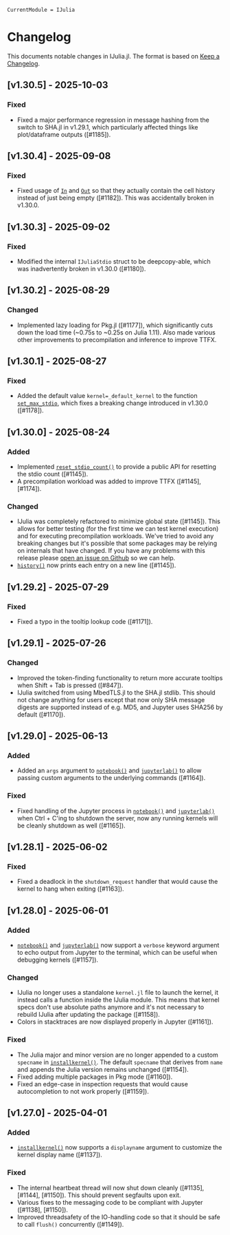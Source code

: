```@meta
CurrentModule = IJulia
```

# Changelog

This documents notable changes in IJulia.jl. The format is based on [Keep a
Changelog](https://keepachangelog.com).

## [v1.30.5] - 2025-10-03

### Fixed
- Fixed a major performance regression in message hashing from the switch to
  SHA.jl in v1.29.1, which particularly affected things like plot/dataframe
  outputs ([#1185]).

## [v1.30.4] - 2025-09-08

### Fixed
- Fixed usage of [`In`](@ref) and [`Out`](@ref) so that they actually contain
  the cell history instead of just being empty ([#1182]). This was accidentally
  broken in v1.30.0.

## [v1.30.3] - 2025-09-02

### Fixed
- Modified the internal `IJuliaStdio` struct to be deepcopy-able, which was
  inadvertently broken in v1.30.0 ([#1180]).

## [v1.30.2] - 2025-08-29

### Changed
- Implemented lazy loading for Pkg.jl ([#1177]), which significantly cuts down
  the load time (~0.75s to ~0.25s on Julia 1.11). Also made various other
  improvements to precompilation and inference to improve TTFX.

## [v1.30.1] - 2025-08-27

### Fixed
- Added the default value `kernel=_default_kernel` to the function
  [`set_max_stdio`](@ref), which fixes a breaking change introduced in v1.30.0
  ([#1178]).

## [v1.30.0] - 2025-08-24

### Added
- Implemented [`reset_stdio_count()`](@ref) to provide a public API for
  resetting the stdio count ([#1145]).
- A precompilation workload was added to improve TTFX ([#1145], [#1174]).

### Changed
- IJulia was completely refactored to minimize global state ([#1145]). This
  allows for better testing (for the first time we can test kernel execution)
  and for executing precompilation workloads. We've tried to avoid any breaking
  changes but it's possible that some packages may be relying on internals that
  have changed. If you have any problems with this release please [open an issue
  on Github](https://github.com/JuliaLang/IJulia.jl/issues/new) so we can help.
- [`history()`](@ref) now prints each entry on a new line ([#1145]).

## [v1.29.2] - 2025-07-29

### Fixed
- Fixed a typo in the tooltip lookup code ([#1171]).

## [v1.29.1] - 2025-07-26

### Changed
- Improved the token-finding functionality to return more accurate tooltips when
  Shift + Tab is pressed ([#847]).
- IJulia switched from using MbedTLS.jl to the SHA.jl stdlib. This should not
  change anything for users except that now only SHA message digests are
  supported instead of e.g. MD5, and Jupyter uses SHA256 by default ([#1170]).

## [v1.29.0] - 2025-06-13

### Added
- Added an `args` argument to [`notebook()`](@ref) and [`jupyterlab()`](@ref) to
  allow passing custom arguments to the underlying commands ([#1164]).

### Fixed
- Fixed handling of the Jupyter process in [`notebook()`](@ref) and
  [`jupyterlab()`](@ref) when Ctrl + C'ing to shutdown the server, now any
  running kernels will be cleanly shutdown as well ([#1165]).

## [v1.28.1] - 2025-06-02

### Fixed

- Fixed a deadlock in the `shutdown_request` handler that would cause the kernel
  to hang when exiting ([#1163]).

## [v1.28.0] - 2025-06-01

### Added
- [`notebook()`](@ref) and [`jupyterlab()`](@ref) now support a `verbose`
  keyword argument to echo output from Jupyter to the terminal, which can be
  useful when debugging kernels ([#1157]).

### Changed
- IJulia no longer uses a standalone `kernel.jl` file to launch the kernel, it
  instead calls a function inside the IJulia module. This means that kernel
  specs don't use absolute paths anymore and it's not necessary to rebuild
  IJulia after updating the package ([#1158]).
- Colors in stacktraces are now displayed properly in Jupyter ([#1161]).

### Fixed

- The Julia major and minor version are no longer appended to a custom
  `specname` in [`installkernel()`](@ref). The default `specname` that derives
  from `name` and appends the Julia version remains unchanged ([#1154]).
- Fixed adding multiple packages in Pkg mode ([#1160]).
- Fixed an edge-case in inspection requests that would cause autocompletion to
  not work properly ([#1159]).

## [v1.27.0] - 2025-04-01

### Added
- [`installkernel()`](@ref) now supports a `displayname` argument to customize
  the kernel display name ([#1137]).

### Fixed
- The internal heartbeat thread will now shut down cleanly ([#1135],
  [#1144], [#1150]). This should prevent segfaults upon exit.
- Various fixes to the messaging code to be compliant with Jupyter ([#1138],
  [#1150]).
- Improved threadsafety of the IO-handling code so that it should be safe to
  call `flush()` concurrently ([#1149]).
